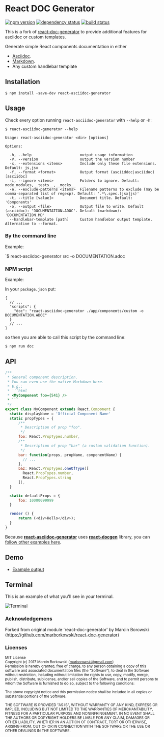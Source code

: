 # React DOC Generator
[![npm version](https://img.shields.io/npm/v/react-asciidoc-generator.svg?style=flat-square)](https://www.npmjs.com/package/react-asciidoc-generator)
[![dependency status](https://img.shields.io/david/frode-carlsen/react-asciidoc-generator.svg?style=flat-square)](https://david-dm.org/frode-carlsen/react-asciidoc-generator)
[![build status](https://img.shields.io/travis/frode-carlsen/react-asciidoc-generator.svg?style=flat-square)](https://travis-ci.org/frode-carlsen/react-asciidoc-generator)

This is a fork of [react-doc-generator](https://github.com/frode-carlsen/react-doc-generator) to provide additional features for asciidoc or custom templates.

Generate simple React components documentation in either
* [Asciidoc](http://asciidoctor.org/docs/).
* [Markdown](https://github.com/adam-p/markdown-here/wiki/Markdown-Cheatsheet).
* Any custom handlebar template

## Installation

`$ npm install -save-dev react-asciidoc-generator`

## Usage

Check every option running `react-asciidoc-generator` with `--help` or `-h`:

```
$ react-asciidoc-generator --help

Usage: react-asciidoc-generator <dir> [options]

Options:

  -h, --help                      output usage information
  -V, --version                   output the version number
  -x, --extensions <items>        Include only these file extensions. Default: js,jsx
  -f, --format <format>           Output format (asciiddoc|asciidoc) [asciidoc]
  -i, --ignore <items>            Folders to ignore. Default: node_modules,__tests__,__mocks__
  -e, --exclude-patterns <items>  Filename patterns to exclude (may be comma-separated list of regexp). Default: '.*\.spec.(jsx|js)' 
  -t, --title [value]>            Document title. Default: 'Components'
  -o, --output <file>             Output file to write. Default (asciidoc): 'DOCUMENTATION.ADOC'. Default (markdown): 'DOCUMENTATION.MD'
  --handlebar-template [path]     Custom handlebar output template. Alternative to --format.
```

### By the command line

Example:

`$ react-asciidoc-generator src -o DOCUMENTATION.adoc

### NPM script

Example:

In your `package.json` put:
```
{
  // ...
  "scripts": {
    "doc": "react-asciidoc-generator ./app/components/custom -o DOCUMENTATION.ADOC"
  }
  // ...
}
```

so then you are able to call this script by the command line:

`$ npm run doc`

## API

```js
/**
 * General component description.
 * You can even use the native Markdown here.
 * E.g.:
 * ```html
 * <MyComponent foo={541} />
 * ```
 */
export class MyComponent extends React.Component {
  static displayName = 'Official Component Name'
  static propTypes = {
      /**
       * Description of prop "foo".
       */
      foo: React.PropTypes.number,
      /**
       * Description of prop "bar" (a custom validation function).
       */
      bar: function(props, propName, componentName) {
        // ...
      },
      baz: React.PropTypes.oneOfType([
        React.PropTypes.number,
        React.PropTypes.string
      ]),
  }

  static defaultProps = {
      foo: 10000099999
  }

  render () {
      return (<div>Hello</div>);
  }
}
```

Because [**react-asciidoc-generator**](https://github.com/frode-carlsen/react-asciidoc-generator) uses [**react-docgen**](https://github.com/reactjs/react-docgen) library, you can [follow other examples here](https://github.com/reactjs/react-docgen).

## Demo

  * [Example output](https://github.com/frode-carlsen/react-asciidoc-generator/blob/master/demo/DOCUMENTATION.adoc)

## Terminal

This is an example of what you'll see in your terminal.

![Terminal](https://raw.githubusercontent.com/frode-carlsen/react-asciidoc-generator/master/demo/terminal.png)

### Acknowledgemens

Forked from original module 'react-doc-generator' by Marcin Borowski (https://github.com/marborkowski/react-doc-generator)

### Licenses

<sub>MIT License</sub>  
<sub>Copyright (c) 2017 Marcin Borkowski (<marborowski@gmail.com>)</sub>  
<sub>Permission is hereby granted, free of charge, to any person obtaining a copy
of this software and associated documentation files (the "Software"), to deal
in the Software without restriction, including without limitation the rights
to use, copy, modify, merge, publish, distribute, sublicense, and/or sell
copies of the Software, and to permit persons to whom the Software is
furnished to do so, subject to the following conditions:</sub>

<sub>The above copyright notice and this permission notice shall be included in all
copies or substantial portions of the Software.</sub>

<sub>THE SOFTWARE IS PROVIDED "AS IS", WITHOUT WARRANTY OF ANY KIND, EXPRESS OR
IMPLIED, INCLUDING BUT NOT LIMITED TO THE WARRANTIES OF MERCHANTABILITY,
FITNESS FOR A PARTICULAR PURPOSE AND NONINFRINGEMENT. IN NO EVENT SHALL THE
AUTHORS OR COPYRIGHT HOLDERS BE LIABLE FOR ANY CLAIM, DAMAGES OR OTHER
LIABILITY, WHETHER IN AN ACTION OF CONTRACT, TORT OR OTHERWISE, ARISING FROM,
OUT OF OR IN CONNECTION WITH THE SOFTWARE OR THE USE OR OTHER DEALINGS IN THE
SOFTWARE.</sub>
